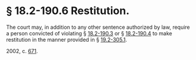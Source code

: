 # § 18.2-190.6 Restitution.

<p>The court may, in addition to any other sentence authorized by law, require a person convicted of violating § <a href='http://law.lis.virginia.gov/vacode/18.2-190.3/'>18.2-190.3</a> or § <a href='http://law.lis.virginia.gov/vacode/18.2-190.4/'>18.2-190.4</a> to make restitution in the manner provided in § <a href='http://law.lis.virginia.gov/vacode/19.2-305.1/'>19.2-305.1</a>.</p><p>2002, c. <a href='http://lis.virginia.gov/cgi-bin/legp604.exe?021+ful+CHAP0671'>671</a>.</p>